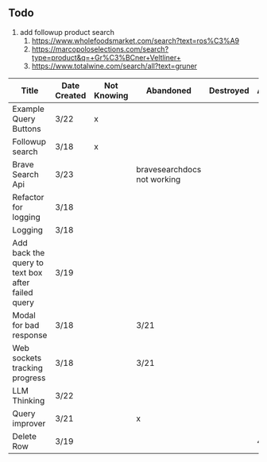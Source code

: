 ## Todo

1. add followup product search
    1. https://www.wholefoodsmarket.com/search?text=ros%C3%A9
    2. https://marcopoloselections.com/search?type=product&q=+Gr%C3%BCner+Veltliner+
    3. https://www.totalwine.com/search/all?text=gruner

| Title                                             | Date Created | Not Knowing | Abandoned                   | Destroyed | Action | Completed |
|---------------------------------------------------|--------------|-------------|-----------------------------|-----------|--------|-----------|
| Example Query Buttons                             | 3/22         | x           |                             |           |        |           |
| Followup search                                   | 3/18         | x           |                             |           |        |           |
| Brave Search Api                                  | 3/23         |             | bravesearchdocs not working |           |        |           |
| Refactor for logging                              | 3/18         |             |                             |           |        | 3/19      |
| Logging                                           | 3/18         |             |                             |           |        | 3/19      |
| Add back the query to text box after failed query | 3/19         |             |                             |           |        | 3/20      |
| Modal for bad response                            | 3/18         |             | 3/21                        |           |        |           |
| Web sockets tracking progress                     | 3/18         |             | 3/21                        |           |        |           |
| LLM Thinking                                      | 3/22         |             |                             |           |        | 3/23      |
| Query improver                                    | 3/21         |             | x                           |           |        |           |
| Delete Row                                        | 3/19         |             |                             |           | 4/2    |           |
